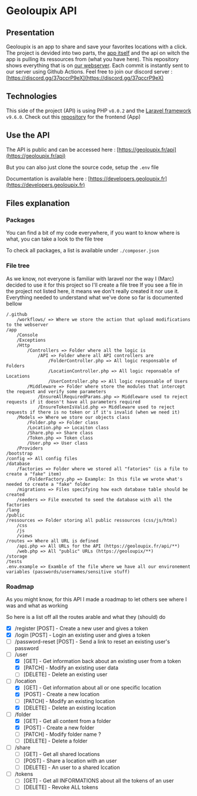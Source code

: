 # Geoloupix API

## Presentation

Geoloupix is an app to share and save your favorites locations with a click. The project is devided into two parts, the [app itself](https://github.com/geoloupix/app) and the api on witch the app is pulling its ressources from (what you have here). This repository shows everything that is on [our webserver](https://geoloupix.fr). Each commit is instantly sent to our server using Github Actions.
Feel free to join our discord server : [https://discord.gg/37qccrP9eX](https://discord.gg/37qccrP9eX)

## Technologies

This side of the project (API) is using PHP ``v8.0.2`` and the [Laravel framework](https://laravel.com/) ``v9.6.0``. Check out this [repository](https://github.com/geoloupix/app) for the frontend (App)

## Use the API

The API is public and can be accessed here : [https://geoloupix.fr/api](https://geoloupix.fr/api)

But you can also just clone the source code, setup the ``.env`` file

Documentation is available here : [https://developers.geoloupix.fr](https://developers.geoloupix.fr)

## Files explanation

### Packages 

You can find a bit of my code everywhere, if you want to know where is what, you can take a look to the file tree

To check all packages, a list is available under ``./composer.json``

### File tree

As we know, not everyone is familiar with laravel nor the way I (Marc) decided to use it for this project so I'll create a file tree
If you see a file in the project not listed here, it means we don't really created it nor use it. Everything needed to understand what we've done so far is documented bellow

    /.github
        /workflows/ => Where we store the action that upload modifications to the webserver
    /app
        /Console
        /Exceptions
        /Http
            /Controllers => Folder where all the logic is
                /API => Folder where all API controllers are
                    /FolderController.php => All logic responsable of Folders
                    /LocationController.php => All logic reponsable of Locations
                    /UserController.php => All logic responsable of Users
            /Middleware => Folder where store the modules that intercept the request and verify some parameters
                /EnsureAllRequiredParams.php => Middleware used to reject requests if it doesn't have all parameters required
                /EnsureTokenIsValid.php => Middleware used to reject requests if there is no token or if it's invalid (when we need it)
        /Models => Where we store our objects class
            /Folder.php => Folder class
            /Location.php => Locaiton class
            /Share.php => Share class
            /Token.php => Token class
            /User.php => User class
        /Providers
    /bootstrap
    /config => All config files
    /database
        /factories => Folder where we stored all "fatories" (is a file to create a "fake" item)
            /FolderFactory.php => Example: In this file we wrote what's needed to create a "fake" folder
        /migrations => Files specifying how each database table should be created
        /seeders => File executed to seed the database with all the factories
    /lang
    /public
    /ressources => Folder storing all public ressources (css/js/html)
        /css
        /js
        /views
    /routes => Where all URL is defined
        /api.php => All URLs for the API (https://geoloupix.fr/api/**)
        /web.php => All "public" URLs (https://geoloupix/**)
    /storage
    /tests
    .env.example => Examble of the file where we have all our environement variables (passwords/usernames/sensitive stuff)

### Roadmap

As you might know, for this API I made a roadmap to let others see where I was and what as working

So here is a list off all the routes arable and what they (should) do

- [x] /register [POST] - Create a new user and gives a token
- [x] /login [POST] - Login an existing user and gives a token
- [ ] /password-reset [POST] - Send a link to reset an existing user's password
- [ ] /user
  - [x] [GET] - Get information back about an existing user from a token
  - [x] [PATCH] - Modify an existing user data
  - [ ] [DELETE] - Delete an existing user
- [ ] /location
  - [x] [GET] - Get information about all or one specific location
  - [x] [POST] - Create a new location
  - [ ] [PATCH] - Modify an existing location
  - [x] [DELETE] - Delete an existing location
- [ ] /folder
  - [x] [GET] - Get all content from a folder
  - [x] [POST] - Create a new folder
  - [ ] [PATCH] - Modify folder name ?
  - [ ] [DELETE] - Delete a folder
- [ ] /share
  - [ ] [GET] - Get all shared locations
  - [ ] [POST] - Share a location with an user
  - [ ] [DELETE] - An user to a shared lccation
- [ ] /tokens
  - [ ] [GET] - Get all INFORMATIONS about all the tokens of an user 
  - [ ] [DELETE] - Revoke ALL tokens 
